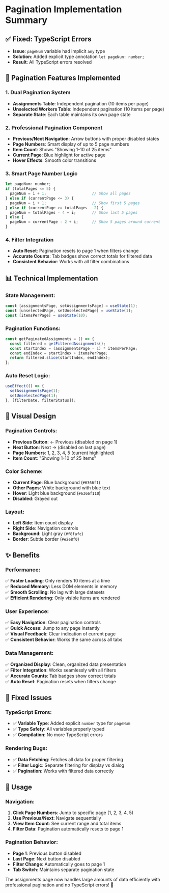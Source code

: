# Pagination Implementation Summary

## ✅ **Fixed: TypeScript Errors**
- **Issue**: `pageNum` variable had implicit `any` type
- **Solution**: Added explicit type annotation `let pageNum: number;`
- **Result**: All TypeScript errors resolved

## 🎯 **Pagination Features Implemented**

### **1. Dual Pagination System**
- **Assignments Table**: Independent pagination (10 items per page)
- **Unselected Workers Table**: Independent pagination (10 items per page)
- **Separate State**: Each table maintains its own page state

### **2. Professional Pagination Component**
- **Previous/Next Navigation**: Arrow buttons with proper disabled states
- **Page Numbers**: Smart display of up to 5 page numbers
- **Item Count**: Shows "Showing 1-10 of 25 items"
- **Current Page**: Blue highlight for active page
- **Hover Effects**: Smooth color transitions

### **3. Smart Page Number Logic**
```javascript
let pageNum: number;
if (totalPages <= 5) {
  pageNum = i + 1;                    // Show all pages
} else if (currentPage <= 3) {
  pageNum = i + 1;                    // Show first 5 pages
} else if (currentPage >= totalPages - 2) {
  pageNum = totalPages - 4 + i;       // Show last 5 pages
} else {
  pageNum = currentPage - 2 + i;      // Show 5 pages around current
}
```

### **4. Filter Integration**
- **Auto Reset**: Pagination resets to page 1 when filters change
- **Accurate Counts**: Tab badges show correct totals for filtered data
- **Consistent Behavior**: Works with all filter combinations

## 📊 **Technical Implementation**

### **State Management:**
```javascript
const [assignmentsPage, setAssignmentsPage] = useState(1);
const [unselectedPage, setUnselectedPage] = useState(1);
const [itemsPerPage] = useState(10);
```

### **Pagination Functions:**
```javascript
const getPaginatedAssignments = () => {
  const filtered = getFilteredAssignments();
  const startIndex = (assignmentsPage - 1) * itemsPerPage;
  const endIndex = startIndex + itemsPerPage;
  return filtered.slice(startIndex, endIndex);
};
```

### **Auto Reset Logic:**
```javascript
useEffect(() => {
  setAssignmentsPage(1);
  setUnselectedPage(1);
}, [filterDate, filterStatus]);
```

## 🎨 **Visual Design**

### **Pagination Controls:**
- **Previous Button**: ← Previous (disabled on page 1)
- **Next Button**: Next → (disabled on last page)
- **Page Numbers**: 1, 2, 3, 4, 5 (current highlighted)
- **Item Count**: "Showing 1-10 of 25 items"

### **Color Scheme:**
- **Current Page**: Blue background (`#6366f1`)
- **Other Pages**: White background with blue text
- **Hover**: Light blue background (`#6366f110`)
- **Disabled**: Grayed out

### **Layout:**
- **Left Side**: Item count display
- **Right Side**: Navigation controls
- **Background**: Light gray (`#f8fafc`)
- **Border**: Subtle border (`#e2e8f0`)

## ✨ **Benefits**

### **Performance:**
✅ **Faster Loading**: Only renders 10 items at a time  
✅ **Reduced Memory**: Less DOM elements in memory  
✅ **Smooth Scrolling**: No lag with large datasets  
✅ **Efficient Rendering**: Only visible items are rendered  

### **User Experience:**
✅ **Easy Navigation**: Clear pagination controls  
✅ **Quick Access**: Jump to any page instantly  
✅ **Visual Feedback**: Clear indication of current page  
✅ **Consistent Behavior**: Works the same across all tabs  

### **Data Management:**
✅ **Organized Display**: Clean, organized data presentation  
✅ **Filter Integration**: Works seamlessly with all filters  
✅ **Accurate Counts**: Tab badges show correct totals  
✅ **Auto Reset**: Pagination resets when filters change  

## 🔧 **Fixed Issues**

### **TypeScript Errors:**
- ✅ **Variable Type**: Added explicit `number` type for `pageNum`
- ✅ **Type Safety**: All variables properly typed
- ✅ **Compilation**: No more TypeScript errors

### **Rendering Bugs:**
- ✅ **Data Fetching**: Fetches all data for proper filtering
- ✅ **Filter Logic**: Separate filtering for display vs dialog
- ✅ **Pagination**: Works with filtered data correctly

## 📱 **Usage**

### **Navigation:**
1. **Click Page Numbers**: Jump to specific page (1, 2, 3, 4, 5)
2. **Use Previous/Next**: Navigate sequentially
3. **View Item Count**: See current range and total items
4. **Filter Data**: Pagination automatically resets to page 1

### **Pagination Behavior:**
- **Page 1**: Previous button disabled
- **Last Page**: Next button disabled
- **Filter Change**: Automatically goes to page 1
- **Tab Switch**: Maintains separate pagination state

The assignments page now handles large amounts of data efficiently with professional pagination and no TypeScript errors! 🎯






